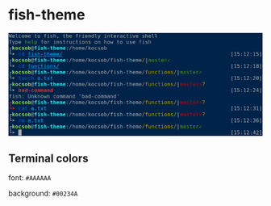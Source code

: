 # fish-theme
![Own fish theme](https://raw.githubusercontent.com/kocsob/fish-theme/master/fish-theme.png)

## Terminal colors

font: `#AAAAAA`

background: `#00234A`
